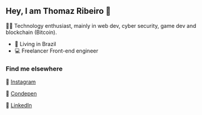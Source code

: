 ## Hey, I am Thomaz Ribeiro 🖖
👨‍💻 Technology enthusiast, mainly in web dev, cyber security, game dev and blockchain
	(Bitcoin). 
- 📍 Living in Brazil
- 💻 Freelancer Front-end engineer

### Find me elsewhere

📸  [Instagram](https://www.instagram.com/thomazztur/)

💾  [Condepen](https://codepen.io/Thomerlin) 

💼  [LinkedIn](https://www.linkedin.com/in/Thomazzribeiro/?locale=en_US)
